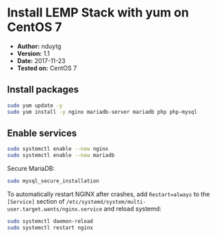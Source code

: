 # Install LEMP Stack with yum on CentOS 7

- **Author:** nduytg
- **Version:** 1.1
- **Date:** 2017-11-23
- **Tested on:** CentOS 7

## Install packages

```bash
sudo yum update -y
sudo yum install -y nginx mariadb-server mariadb php php-mysql
```

## Enable services

```bash
sudo systemctl enable --now nginx
sudo systemctl enable --now mariadb
```

Secure MariaDB:

```bash
sudo mysql_secure_installation
```

To automatically restart NGINX after crashes, add `Restart=always` to the
`[Service]` section of `/etc/systemd/system/multi-user.target.wants/nginx.service`
and reload systemd:

```bash
sudo systemctl daemon-reload
sudo systemctl restart nginx
```
